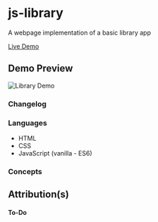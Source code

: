 # js-library
A webpage implementation of a basic library app<br>

[Live Demo](https://sorrrb.github.io/js-library/)

## Demo Preview
![Library Demo]()

### Changelog


### Languages
- HTML
- CSS
- JavaScript (vanilla - ES6)

### Concepts


## Attribution(s)


#### To-Do
